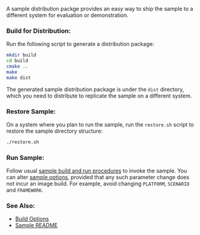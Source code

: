 
A sample distribution packge provides an easy way to ship the sample to a different system for evaluation or demonstration.  

### Build for Distribution:

Run the following script to generate a distribution package:  

```bash
mkdir build
cd build
cmake ..
make
make dist
```

The generated sample distribution package is under the `dist` directory, which you need to distribute to replicate the sample on a different system.  

### Restore Sample:

On a system where you plan to run the sample, run the `restore.sh` script to restore the sample directory structure:  

```bash
./restore.sh
```

### Run Sample:

Follow usual [sample build and run procedures](../README.md) to invoke the sample. You can alter [sample options](cmake.md), provided that any such parameter change does not incur an image build. For example, avoid changing `PLATFORM`, `SCENARIO` and `FRAMEWORK`.  

### See Also:

- [Build Options](cmake.md)   
- [Sample README](../README.md)   

